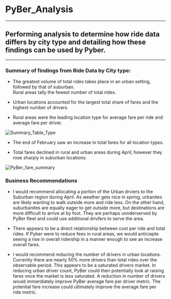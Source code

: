 # PyBer_Analysis
---
## Performing analysis to determine how ride data differs by city type and detailing how these findings can be used by Pyber.
---
### Summary of findings from Ride Data by City type:

* The greatest volume of total rides takes place in an urban setting, followed by that of suburban.  
  Rural areas tally the fewest number of total rides. 

* Urban locations accounted for the largest total share of fares and the highest number of drivers.

* Rural areas were the leading location type for average fare per ride and average fare per driver.

 
![Summary_Table_Type](https://user-images.githubusercontent.com/71041680/111883185-242a9b00-8990-11eb-94fa-76bb775e5ca8.png)


* The end of February saw an increase in total fares for all location types.  

* Total fares declined in rural and urban areas during April, however they rose sharply in suburban locations.


![PyBer_fare_summary](https://user-images.githubusercontent.com/71041680/111883213-48867780-8990-11eb-8a71-09f0aa07a55c.png)



### Business Recommendations

* I would recommend allocating a portion of the Urban drviers to the Suburban region during April.  As weather gets nice in spring, urbanites are
  likely wanting to walk outside more and ride less. On the other hand, suburbanites are equally eager to get outside more, but destinations are more difficult 
  to arrive at by foot.  They are perhaps unnderserved by PyBer fleet and could use additional drivfers to serve the area.

* There appears to be a direct relationship between cost per ride and total rides.  If Pyber were to reduce fees in rural areas, we would anticiapte seeing a
  rise in overall ridership in a manner enough to see an increase overall fares.  
  
* I would recommend reducing the number of drivers in urban locations.  Currently there are nearly 50% more drivers than total rides over the observable period. 
  This appears to be a saturated drivers market.  In reducing urban driver count, PyBer could then potentially look at raising fares once the market is less saturated.
  A reduction in number of drivers would immerdiately improve PyBer average fare per driver metric.  The potential fare increase could ultimately improve the 
  average fare per ride metric.
 








